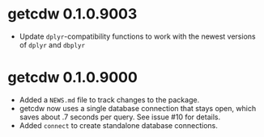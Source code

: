 # getcdw 0.1.0.9003
* Update `dplyr`-compatibility functions to work with the newest versions of `dplyr` and `dbplyr`

# getcdw 0.1.0.9000

* Added a `NEWS.md` file to track changes to the package.
* getcdw now uses a single database connection that stays open, which saves about .7 seconds per query. See issue #10 for details.
* Added `connect` to create standalone database connections.
